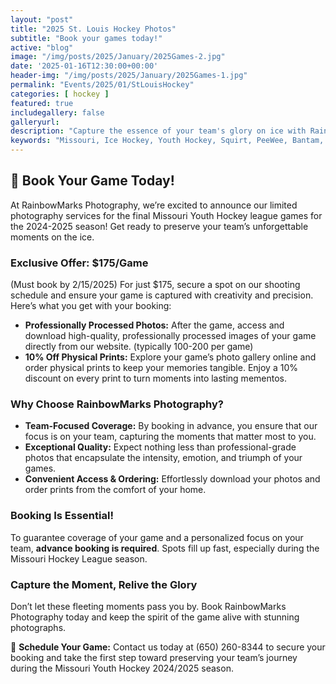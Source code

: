```yaml
---
layout: "post"
title: "2025 St. Louis Hockey Photos"
subtitle: "Book your games today!"
active: "blog"
image: "/img/posts/2025/January/2025Games-2.jpg"
date: '2025-01-16T12:30:00+00:00'
header-img: "/img/posts/2025/January/2025Games-1.jpg"
permalink: "Events/2025/01/StLouisHockey"
categories: [ hockey ]
featured: true
includegallery: false
galleryurl: 
description: "Capture the essence of your team's glory on ice with RainbowMarks Photography. Book your game now for exclusive photo services at the Blue Note Cup 2024! 📸"
keywords: "Missouri, Ice Hockey, Youth Hockey, Squirt, PeeWee, Bantam, Mite, Mini-Mite"
---
```

## 📸 Book Your Game Today!

At RainbowMarks Photography, we’re excited to announce our limited photography services for the final Missouri Youth Hockey league games for the 2024-2025 season! Get ready to preserve your team’s unforgettable moments on the ice.

### **Exclusive Offer: $175/Game**

(Must book by 2/15/2025) For just $175, secure a spot on our shooting schedule and ensure your game is captured with creativity and precision. Here’s what you get with your booking:

- **Professionally Processed Photos:** After the game, access and download high-quality, professionally processed images of your game directly from our website. (typically 100-200 per game)
- **10% Off Physical Prints:** Explore your game’s photo gallery online and order physical prints to keep your memories tangible. Enjoy a 10% discount on every print to turn moments into lasting mementos.

### **Why Choose RainbowMarks Photography?**

- **Team-Focused Coverage:** By booking in advance, you ensure that our focus is on your team, capturing the moments that matter most to you.
- **Exceptional Quality:** Expect nothing less than professional-grade photos that encapsulate the intensity, emotion, and triumph of your games.
- **Convenient Access & Ordering:** Effortlessly download your photos and order prints from the comfort of your home.

### **Booking Is Essential!**

To guarantee coverage of your game and a personalized focus on your team, **advance booking is required**. Spots fill up fast, especially during the Missouri Hockey League season. 

### **Capture the Moment, Relive the Glory**

Don’t let these fleeting moments pass you by. Book RainbowMarks Photography today and keep the spirit of the game alive with stunning photographs.

📅 **Schedule Your Game:** Contact us today at (650) 260-8344 to secure your booking and take the first step toward preserving your team’s journey during the Missouri Youth Hockey 2024/2025 season.

